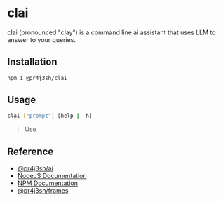 # clai

clai (pronounced "clay") is a command line ai assistant that uses LLM to answer to your queries.

## Installation

```bash
npm i @pr4j3sh/clai
```

## Usage

```bash
clai ["prompt"] [help | -h]
```

> Use

## Reference

- [@pr4j3sh/ai](https://github.com/pr4j3sh/ai)
- [NodeJS Documentation](https://nodejs.org/en/learn/getting-started/introduction-to-nodejs)
- [NPM Documentation](https://docs.npmjs.com/)
- [@pr4j3sh/frames](https://pr4j3sh.github.io/frames/)
